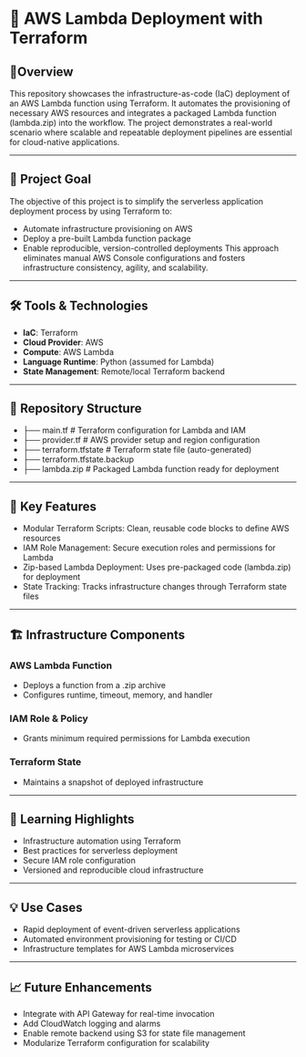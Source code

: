 # 🚀 AWS Lambda Deployment with Terraform

## 📘Overview

This repository showcases the infrastructure-as-code (IaC) deployment of an AWS Lambda function using Terraform. It automates the provisioning of necessary AWS resources and integrates a packaged Lambda function (lambda.zip) into the workflow. The project demonstrates a real-world scenario where scalable and repeatable deployment pipelines are essential for cloud-native applications.

--- 

## 🎯 Project Goal

The objective of this project is to simplify the serverless application deployment process by using Terraform to:
- Automate infrastructure provisioning on AWS
- Deploy a pre-built Lambda function package
- Enable reproducible, version-controlled deployments
This approach eliminates manual AWS Console configurations and fosters infrastructure consistency, agility, and scalability.

--- 

## 🛠️ Tools & Technologies

- **IaC**: Terraform
- **Cloud Provider**: AWS
- **Compute**:	AWS Lambda
- **Language Runtime**: Python (assumed for Lambda)
- **State Management**:	Remote/local Terraform backend

--- 

## 📁 Repository Structure

- ├── main.tf                # Terraform configuration for Lambda and IAM
- ├── provider.tf            # AWS provider setup and region configuration
- ├── terraform.tfstate      # Terraform state file (auto-generated)
- ├── terraform.tfstate.backup
- ├── lambda.zip             # Packaged Lambda function ready for deployment

---

## 🧩 Key Features

- Modular Terraform Scripts: Clean, reusable code blocks to define AWS resources
- IAM Role Management: Secure execution roles and permissions for Lambda
- Zip-based Lambda Deployment: Uses pre-packaged code (lambda.zip) for deployment
- State Tracking: Tracks infrastructure changes through Terraform state files

---

## 🏗️ Infrastructure Components
### AWS Lambda Function
- Deploys a function from a .zip archive
- Configures runtime, timeout, memory, and handler

### IAM Role & Policy
- Grants minimum required permissions for Lambda execution

### Terraform State
- Maintains a snapshot of deployed infrastructure

---

## 🧠 Learning Highlights

- Infrastructure automation using Terraform
- Best practices for serverless deployment
- Secure IAM role configuration
- Versioned and reproducible cloud infrastructure

---

## 💡 Use Cases

- Rapid deployment of event-driven serverless applications
- Automated environment provisioning for testing or CI/CD
- Infrastructure templates for AWS Lambda microservices

---

## 📈 Future Enhancements

- Integrate with API Gateway for real-time invocation
- Add CloudWatch logging and alarms
- Enable remote backend using S3 for state file management
- Modularize Terraform configuration for scalability
